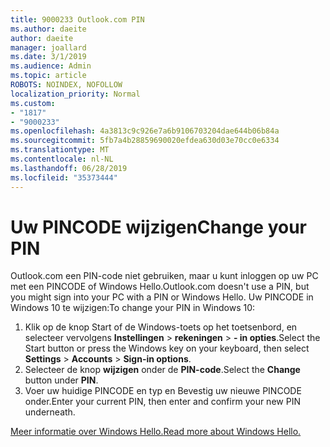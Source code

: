 ```yaml
---
title: 9000233 Outlook.com PIN
ms.author: daeite
author: daeite
manager: joallard
ms.date: 3/1/2019
ms.audience: Admin
ms.topic: article
ROBOTS: NOINDEX, NOFOLLOW
localization_priority: Normal
ms.custom:
- "1817"
- "9000233"
ms.openlocfilehash: 4a3813c9c926e7a6b9106703204dae644b06b84a
ms.sourcegitcommit: 5fb7a4b28859690020efdea630d03e70cc0e6334
ms.translationtype: MT
ms.contentlocale: nl-NL
ms.lasthandoff: 06/28/2019
ms.locfileid: "35373444"
---
```

# <a name="change-your-pin"></a><span data-ttu-id="37cea-102">Uw PINCODE wijzigen</span><span class="sxs-lookup"><span data-stu-id="37cea-102">Change your PIN</span></span>

<span data-ttu-id="37cea-103">Outlook.com een PIN-code niet gebruiken, maar u kunt inloggen op uw PC met een PINCODE of Windows Hello.</span><span class="sxs-lookup"><span data-stu-id="37cea-103">Outlook.com doesn't use a PIN, but you might sign into your PC with a PIN or Windows Hello.</span></span> <span data-ttu-id="37cea-104">Uw PINCODE in Windows 10 te wijzigen:</span><span class="sxs-lookup"><span data-stu-id="37cea-104">To change your PIN in Windows 10:</span></span>

1. <span data-ttu-id="37cea-105">Klik op de knop Start of de Windows-toets op het toetsenbord, en selecteer vervolgens **Instellingen** > **rekeningen** > **- in opties**.</span><span class="sxs-lookup"><span data-stu-id="37cea-105">Select the Start button or press the Windows key on your keyboard, then select **Settings** > **Accounts** > **Sign-in options**.</span></span>
2. <span data-ttu-id="37cea-106">Selecteer de knop **wijzigen** onder de **PIN-code**.</span><span class="sxs-lookup"><span data-stu-id="37cea-106">Select the **Change** button under **PIN**.</span></span>
3. <span data-ttu-id="37cea-107">Voer uw huidige PINCODE en typ en Bevestig uw nieuwe PINCODE onder.</span><span class="sxs-lookup"><span data-stu-id="37cea-107">Enter your current PIN, then enter and confirm your new PIN underneath.</span></span>

[<span data-ttu-id="37cea-108">Meer informatie over Windows Hello.</span><span class="sxs-lookup"><span data-stu-id="37cea-108">Read more about Windows Hello.</span></span>](https://support.microsoft.com/help/17215/)